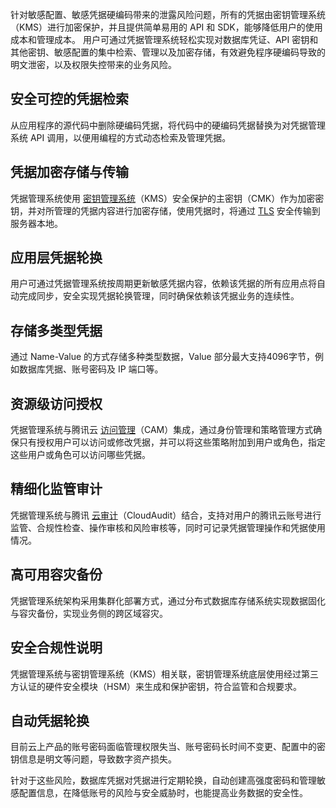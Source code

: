 针对敏感配置、敏感凭据硬编码带来的泄露风险问题，所有的凭据由密钥管理系统（KMS）进行加密保护，并且提供简单易用的 API 和 SDK，能够降低用户的使用成本和管理成本。 用户可通过凭据管理系统轻松实现对数据库凭证、API 密钥和其他密钥、敏感配置的集中检索、管理以及加密存储，有效避免程序硬编码导致的明文泄密，以及权限失控带来的业务风险。

## 安全可控的凭据检索
从应用程序的源代码中删除硬编码凭据，将代码中的硬编码凭据替换为对凭据管理系统 API 调用，以便用编程的方式动态检索及管理凭据。

## 凭据加密存储与传输
凭据管理系统使用 [密钥管理系统](https://cloud.tencent.com/document/product/573)（KMS）安全保护的主密钥（CMK）作为加密密钥，并对所管理的凭据内容进行加密存储，使用凭据时，将通过 [TLS](https://cloud.tencent.com/document/product/1140/40284) 安全传输到服务器本地。

## 应用层凭据轮换
用户可通过凭据管理系统按周期更新敏感凭据内容，依赖该凭据的所有应用点将自动完成同步，安全实现凭据轮换管理，同时确保依赖该凭据业务的连续性。

## 存储多类型凭据
通过 Name-Value 的方式存储多种类型数据，Value 部分最大支持4096字节，例如数据库凭据、账号密码及 IP 端口等。

## 资源级访问授权
凭据管理系统与腾讯云 [访问管理](https://cloud.tencent.com/document/product/598)（CAM）集成，通过身份管理和策略管理方式确保只有授权用户可以访问或修改凭据，并可以将这些策略附加到用户或角色，指定这些用户或角色可以访问哪些凭据。

## 精细化监管审计
凭据管理系统与腾讯 [云审计](https://cloud.tencent.com/document/product/629)（CloudAudit）结合，支持对用户的腾讯云账号进行监管、合规性检查、操作审核和风险审核等，同时可记录凭据管理操作和凭据使用情况。

## 高可用容灾备份
凭据管理系统架构采用集群化部署方式，通过分布式数据库存储系统实现数据固化与容灾备份，实现业务侧的跨区域容灾。

## 安全合规性说明
凭据管理系统与密钥管理系统（KMS）相关联，密钥管理系统底层使用经过第三方认证的硬件安全模块（HSM）来生成和保护密钥，符合监管和合规要求。

## 自动凭据轮换
目前云上产品的账号密码面临管理权限失当、账号密码长时间不变更、配置中的密钥信息是明文等问题，导致数字资产损失。

针对于这些风险，数据库凭据对凭据进行定期轮换，自动创建高强度密码和管理敏感配置信息，在降低账号的风险与安全威胁时，也能提高业务数据的安全性。

